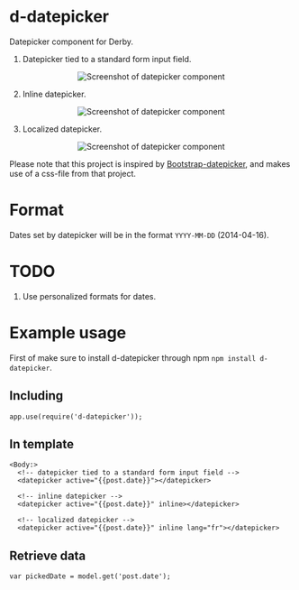 d-datepicker
=====

Datepicker component for Derby.

1. Datepicker tied to a standard form input field.

<p align="center"><img src="https://raw.githubusercontent.com/icaliman/d-datepicker/gh-pages/images/datepicker-month.png" alt="Screenshot of datepicker component"/></p>

2. Inline datepicker.

<p align="center"><img src="https://raw.githubusercontent.com/icaliman/d-datepicker/gh-pages/images/datepicker-inline.png" alt="Screenshot of datepicker component"/></p>

3. Localized datepicker.

<p align="center"><img src="https://raw.githubusercontent.com/icaliman/d-datepicker/gh-pages/images/datepicker-fr.png" alt="Screenshot of datepicker component"/></p>

Please note that this project is inspired by [Bootstrap-datepicker](https://github.com/eternicode/bootstrap-datepicker), and makes use of a css-file from that project.

Format
=====

Dates set by datepicker will be in the format `YYYY-MM-DD` (2014-04-16).

TODO
=====

1. Use personalized formats for dates.

Example usage
=====

First of make sure to install d-datepicker through npm `npm install d-datepicker`.

Including
--------
    
    app.use(require('d-datepicker'));
        
In template
-------
   
    <Body:>
      <!-- datepicker tied to a standard form input field -->
      <datepicker active="{{post.date}}"></datepicker>

      <!-- inline datepicker -->
      <datepicker active="{{post.date}}" inline></datepicker>

      <!-- localized datepicker -->
      <datepicker active="{{post.date}}" inline lang="fr"></datepicker>
      
Retrieve data
--------

    var pickedDate = model.get('post.date');
